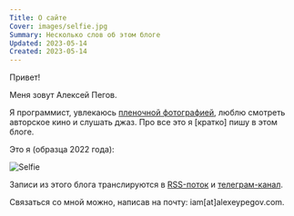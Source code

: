 ```yaml
---
Title: О сайте
Cover: images/selfie.jpg
Summary: Несколько слов об этом блоге
Updated: 2023-05-14
Created: 2023-05-14
---
```


Привет!

Меня зовут Алексей Пегов.

Я программист, увлекаюсь [пленочной фотографией][ph], люблю смотреть авторское кино и слушать джаз. Про все это я [кратко] пишу в этом блоге.

Это я (образца 2022 года):

![Selfie](images/selfie@2x.jpg)

Записи из этого блога транслируются в [RSS-поток][rss] и [телеграм-канал][tg]. 

Связаться со мной можно, написав на почту: iam[at]alexeypegov.com.

[rss]: https://fm.alexeypegov.com/atom.xml
[tg]: https://t.me/falsemovement
[ph]: https://www.alexeypegov.com
